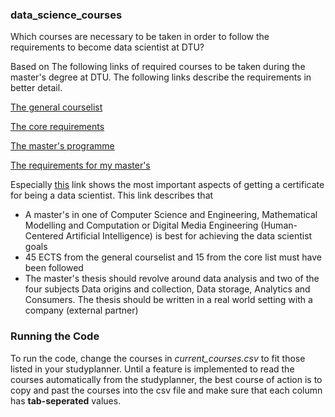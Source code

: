 ### data_science_courses
Which courses are necessary to be taken in order to follow the requirements to become data scientist at DTU?

Based on The following links of required courses to be taken during the master's degree at DTU. The following links describe the requirements in better detail.

[The general courselist](https://www.compute.dtu.dk/english/education/Data-Science-Big-Data/Courselist)

[The core requirements](https://www.compute.dtu.dk/english/education/Data-Science-Big-Data/Core)

[The master's programme](https://www.dtu.dk/english/education/msc/programmes/human-centered-artificial-intelligence#study-programme__focus_areas__data-science)

[The requirements for my master's](https://sdb.dtu.dk/myline)

Especially [this](https://www.compute.dtu.dk/english/education/Data-Science-Big-Data) link shows the most important aspects of getting a certificate for being a data scientist. This link describes that
* A master's in one of Computer Science and Engineering, Mathematical Modelling and Computation or Digital Media Engineering (Human-Centered Artificial Intelligence) is best for achieving the data scientist goals
* 45 ECTS from the general courselist and 15 from the core list must have been followed
* The master's thesis should revolve around data analysis and two of the four subjects Data origins and collection, Data storage, Analytics and Consumers. The thesis should be written in a real world setting with a company (external partner)

### Running the Code
To run the code, change the courses in *current_courses.csv* to fit those listed in your studyplanner. Until a feature is implemented to read the courses automatically from the studyplanner, the best course of action is to copy and past the courses into the csv file and make sure that each column has **tab-seperated** values.
